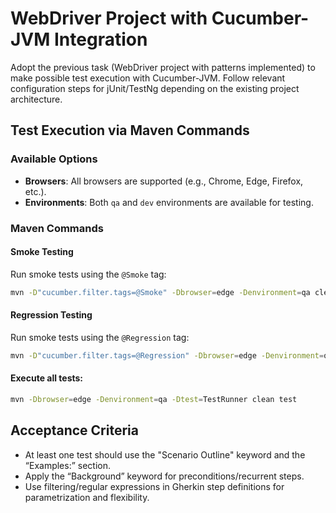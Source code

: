 # WebDriver Project with Cucumber-JVM Integration

Adopt the previous task (WebDriver project with patterns implemented) to make possible test execution with Cucumber-JVM. 
Follow relevant configuration steps for jUnit/TestNg depending on the existing project architecture.

## Test Execution via Maven Commands

### Available Options
- **Browsers**: All browsers are supported (e.g., Chrome, Edge, Firefox, etc.).
- **Environments**: Both `qa` and `dev` environments are available for testing.

### Maven Commands

#### Smoke Testing
Run smoke tests using the `@Smoke` tag:
```bash
mvn -D"cucumber.filter.tags=@Smoke" -Dbrowser=edge -Denvironment=qa clean test
```
#### Regression Testing
Run smoke tests using the `@Regression` tag:
```bash
mvn -D"cucumber.filter.tags=@Regression" -Dbrowser=edge -Denvironment=qa clean test
```

#### Execute all tests:
```bash
mvn -Dbrowser=edge -Denvironment=qa -Dtest=TestRunner clean test
```


## Acceptance Criteria

- At least one test should use the "Scenario Outline" keyword and the “Examples:” section.
- Apply the “Background” keyword for preconditions/recurrent steps.
- Use filtering/regular expressions in Gherkin step definitions for parametrization and flexibility.
